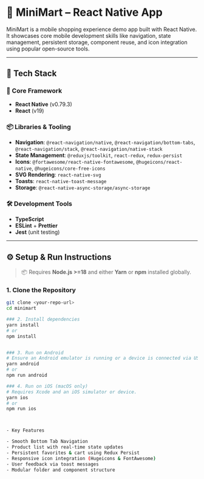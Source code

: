 # 🛒 MiniMart – React Native App

MiniMart is a mobile shopping experience demo app built with React Native. It showcases core mobile development skills like navigation, state management, persistent storage, component reuse, and icon integration using popular open-source tools.

---

## 🚀 Tech Stack

### 🧱 Core Framework
- **React Native** (v0.79.3)
- **React** (v19)

### 📦 Libraries & Tooling
- **Navigation**: `@react-navigation/native`, `@react-navigation/bottom-tabs`, `@react-navigation/stack`, `@react-navigation/native-stack`
- **State Management**: `@reduxjs/toolkit`, `react-redux`, `redux-persist`
- **Icons**: `@fortawesome/react-native-fontawesome`, `@hugeicons/react-native`, `@hugeicons/core-free-icons`
- **SVG Rendering**: `react-native-svg`
- **Toasts**: `react-native-toast-message`
- **Storage**: `@react-native-async-storage/async-storage`

### 🛠️ Development Tools
- **TypeScript**
- **ESLint** + **Prettier**
- **Jest** (unit testing)

---

## ⚙️ Setup & Run Instructions

> 📦 Requires **Node.js >=18** and either **Yarn** or **npm** installed globally.

### 1. Clone the Repository

```bash
git clone <your-repo-url>
cd minimart

### 2. Install dependencies
yarn install
# or
npm install


### 3. Run on Android
# Ensure an Android emulator is running or a device is connected via USB.
yarn android
# or
npm run android

### 4. Run on iOS (macOS only)
# Requires Xcode and an iOS simulator or device.
yarn ios
# or
npm run ios



- Key Features

- Smooth Bottom Tab Navigation
- Product list with real-time state updates
- Persistent favorites & cart using Redux Persist
- Responsive icon integration (Hugeicons & FontAwesome)
- User feedback via toast messages
- Modular folder and component structure
